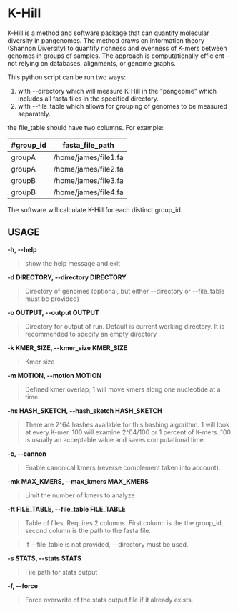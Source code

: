 # K-Hill

K-Hill is a method and software package that can quantify molecular diversity in pangenomes. The method draws on information theory (Shannon Diversity) to quantify richness and evenness of K-mers between genomes in groups of samples. The approach is computationally efficient - not relying on databases, alignments, or genome graphs. 

This python script can be run two ways:
1. with --directory which  will measure K-Hill in the "pangeome" which includes all fasta files in the specified directory.
2. with --file_table which allows for grouping of genomes to be measured separately.

the file_table should have two columns. For example:

| #group_id | fasta_file_path |
| --- | --- |
| groupA | /home/james/file1.fa |
| groupA | /home/james/file2.fa |
| groupB | /home/james/file3.fa |
| groupB | /home/james/file4.fa |

The software will calculate K-Hill for each distinct group_id.

## USAGE

**-h, --help**      

>show the help message and exit
  
**-d DIRECTORY, --directory DIRECTORY**
>Directory of genomes (optional, but either --directory or --file_table must be provided)
  
**-o OUTPUT, --output OUTPUT**
 
>Directory for output of run. Default is current working directory. It is recommended to specify an empty directory
  
**-k KMER_SIZE, --kmer_size KMER_SIZE**
                 
>Kmer size
    
**-m MOTION, --motion MOTION**
                        
>Defined kmer overlap; 1 will move kmers along one nucleotide at a time
 
  
**-hs HASH_SKETCH, --hash_sketch HASH_SKETCH**
                        
>There are 2^64 hashes available for this hashing algorithm. 
    1 will look at every K-mer. 100 will examine 2^64/100 or 1 percent of K-mers. 
    100 is usually an acceptable value and saves computational time.
    
**-c, --cannon**
  
>Enable canonical kmers (reverse complement taken into account).

  
**-mk MAX_KMERS, --max_kmers MAX_KMERS**
  
>Limit the number of kmers to analyze
  
  
**-ft FILE_TABLE, --file_table FILE_TABLE**
>Table of files. Requires 2 columns. 
   First column is the the group_id, 
   second column is the path to the fasta file. 

>If --file_table is not provided, --directory must
                        be used.
 
**-s STATS, --stats STATS**
                       
>File path for stats output

  
**-f, --force**       
  
>Force overwrite of the stats output file if it already exists.



